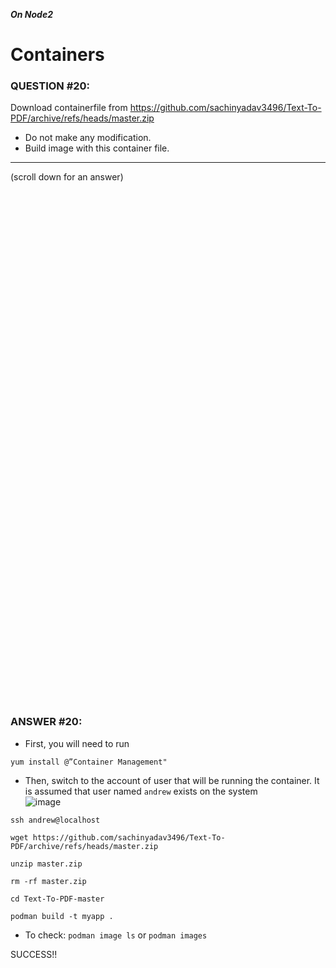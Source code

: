 ***On Node2***
# Containers

### QUESTION #20:
Download containerfile from https://github.com/sachinyadav3496/Text-To-PDF/archive/refs/heads/master.zip 
- Do not make any modification. 
- Build image with this container file.

***
(scroll down for an answer)

<br/><br/><br/><br/><br/><br/><br/><br/><br/><br/><br/><br/><br/><br/><br/><br/><br/><br/><br/><br/><br/><br/><br/><br/>
<br/><br/><br/><br/><br/><br/><br/><br/><br/><br/><br/><br/><br/><br/><br/><br/><br/><br/><br/><br/><br/><br/><br/><br/>

### ANSWER #20:
* First, you will need to run
```
yum install @”Container Management"
```
* Then, switch to the account of user that will be running the container. It is assumed that user named `andrew` exists on the system \
![image](https://github.com/RedHatRanger/rhcsa9vagrant/assets/90477448/3c976edc-3aec-4a0a-b247-ccfec11b62b7)

```
ssh andrew@localhost
```
```
wget https://github.com/sachinyadav3496/Text-To-PDF/archive/refs/heads/master.zip
```
```
unzip master.zip
```
```
rm -rf master.zip
```
```
cd Text-To-PDF-master
``` 
```
podman build -t myapp .
```
* To check: ```podman image ls``` or ```podman images``` 

SUCCESS!!
